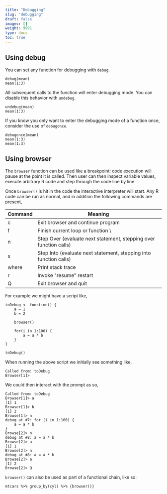 ```yaml
---
title: "Debugging"
slug: "debugging"
draft: false
images: []
weight: 9991
type: docs
toc: true
---
```


## Using debug
You can set any function for debugging with `debug`.

```
debug(mean)
mean(1:3)
```

All subsequent calls to the function will enter debugging mode.  You can disable this behavior with `undebug`.

```
undebug(mean)
mean(1:3)
```

If you know you only want to enter the debugging mode of a function once, consider the use of `debugonce`.

```
debugonce(mean)
mean(1:3)
mean(1:3)
```

## Using browser
The `browser` function can be used like a breakpoint: code execution will pause at the point it is called. Then user can then inspect variable values, execute arbitrary R code and step through the code line by line.

Once `browser()` is hit in the code the interactive interpreter will start. Any R code can be run as normal, and in addition the following commands are present,

| Command | Meaning |
| ------ | ------ |
| c   | Exit browser and continue program   |
| f | Finish current loop or function \
| n | Step Over (evaluate next statement, stepping over function calls) |
| s | Step Into (evaluate next statement, stepping into function calls) |
| where | Print stack trace |
| r | Invoke "resume" restart |
| Q | Exit browser and quit |

For example we might have a script like,

    toDebug <- function() {
        a = 1
        b = 2
        
        browser()
        
        for(i in 1:100) {
            a = a * b
        }
    }

    toDebug()

When running the above script we initially see something like,

    Called from: toDebug
    Browser[1]>
    
We could then interact with the prompt as so,

    Called from: toDebug
    Browser[1]> a
    [1] 1
    Browser[1]> b
    [1] 2
    Browse[1]> n
    debug at #7: for (i in 1:100) {
        a = a * b
    }
    Browse[2]> n
    debug at #8: a = a * b
    Browse[2]> a
    [1] 1
    Browse[2]> n
    debug at #8: a = a * b
    Browse[2]> a
    [1] 2
    Browse[2]> Q

`browser()` can also be used as part of a functional chain, like so:

    mtcars %>% group_by(cyl) %>% {browser()}

